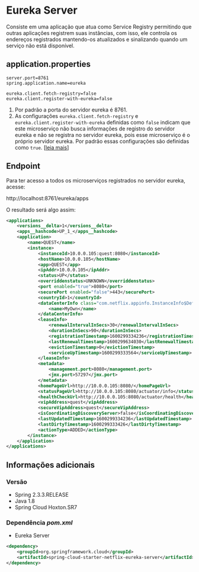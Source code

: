 # Eureka Server
Consiste em uma aplicação que atua como Service Registry permitindo que outras aplicações registrem suas instâncias, com isso, ele controla os endereços registrados mantendo-os atualizados e sinalizando quando um serviço não está disponível.

## application.properties
```
server.port=8761
spring.application.name=eureka

eureka.client.fetch-registry=false
eureka.client.register-with-eureka=false
```
1. Por padrão a porta do servidor eureka é 8761.
2. As configurações `eureka.client.fetch-registry` e `eureka.client.register-with-eureka` definidas como `false` indicam que este microserviço não busca informações de registro do servidor eureka e não se registra no servidor eureka, pois esse microserviço é o próprio servidor eureka. Por padrão essas configurações são definidas como `true`. [[leia mais](https://docs.spring.io/spring-cloud-netflix/docs/2.2.5.RELEASE/reference/html/#spring-cloud-eureka-server-standalone-mode "Spring Cloud Netflix - Docs")]

## Endpoint

Para ter acesso a todos os microserviços registrados no servidor eureka, acesse:

http://localhost:8761/eureka/apps

O resultado será algo assim:

```xml
<applications>
    <versions__delta>1</versions__delta>
    <apps__hashcode>UP_1_</apps__hashcode>
    <application>
        <name>QUEST</name>
        <instance>
            <instanceId>10.0.0.105:quest:8080</instanceId>
            <hostName>10.0.0.105</hostName>
            <app>QUEST</app>
            <ipAddr>10.0.0.105</ipAddr>
            <status>UP</status>
            <overriddenstatus>UNKNOWN</overriddenstatus>
            <port enabled="true">8080</port>
            <securePort enabled="false">443</securePort>
            <countryId>1</countryId>
            <dataCenterInfo class="com.netflix.appinfo.InstanceInfo$DefaultDataCenterInfo">
                <name>MyOwn</name>
            </dataCenterInfo>
            <leaseInfo>
                <renewalIntervalInSecs>30</renewalIntervalInSecs>
                <durationInSecs>90</durationInSecs>
                <registrationTimestamp>1600299334236</registrationTimestamp>
                <lastRenewalTimestamp>1600299634030</lastRenewalTimestamp>
                <evictionTimestamp>0</evictionTimestamp>
                <serviceUpTimestamp>1600299333564</serviceUpTimestamp>
            </leaseInfo>
            <metadata>
                <management.port>8080</management.port>
                <jmx.port>57297</jmx.port>
            </metadata>
            <homePageUrl>http://10.0.0.105:8080/</homePageUrl>
            <statusPageUrl>http://10.0.0.105:8080/actuator/info</statusPageUrl>
            <healthCheckUrl>http://10.0.0.105:8080/actuator/health</healthCheckUrl>
            <vipAddress>quest</vipAddress>
            <secureVipAddress>quest</secureVipAddress>
            <isCoordinatingDiscoveryServer>false</isCoordinatingDiscoveryServer>
            <lastUpdatedTimestamp>1600299334236</lastUpdatedTimestamp>
            <lastDirtyTimestamp>1600299333426</lastDirtyTimestamp>
            <actionType>ADDED</actionType>
        </instance>
    </application>
</applications>
```

## Informações adicionais
### Versão
* Spring 2.3.3.RELEASE
* Java 1.8
* Spring Cloud Hoxton.SR7

### Dependência *pom.xml*
* Eureka Server
```xml
<dependency>
    <groupId>org.springframework.cloud</groupId>
    <artifactId>spring-cloud-starter-netflix-eureka-server</artifactId>
</dependency>
```
